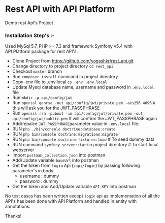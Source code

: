 # Rest API with API Platform
Demo rest Api's Project

### Installation Step's :-

Used MySql 5.7, PHP >= 7.3 and framework Symfony v5.4 with  
API Platform package for rest API's.

- Clone Project from https://github.com/yogeshkr/rest_api.git
- Change directory to project directory `cd rest_api`
- Checkout `master` branch
- Run `composer install` command in project directory
- Copy .env file to .env.local `cp .env .env.local`
- Update Mysql database name, username and password in `.env.local` file
- Run `mkdir -p api/config/jwt`
- Run `openssl genrsa -out api/config/jwt/private.pem -aes256 4096` # this will ask you for the JWT_PASSPHRASE
- Run `openssl rsa -pubout -in api/config/jwt/private.pem -out api/config/jwt/public.pem` # will confirm the JWT_PASSPHRASE again
- Add/repalce `JWT_PASSPHRASE`parameter value in `.env.local` file.
- RUN `php ./bin/console doctrine:database:create`
- RUN `php bin/console doctrine:migrations:migrate`
- RUN `php bin/console doctrine:fixtures:load` # To seed dummy data
- RUN command `symfony server:start`in project directory  # To start local webserver
- Import `postman_collection.json` into postman
- Add/Update variable `baseUrl` into postman
- Get the token from `login` Api (`/api/login`) by passing following parameter's in body.
  - username : dummy
  - password : dummy
- Get the token and Add/Update variable `API_KEY` into postman

No test cases has been written except `login` api as implementation of all the API's has been done with API Platform and handled in entity with annotations.


Thanks!
